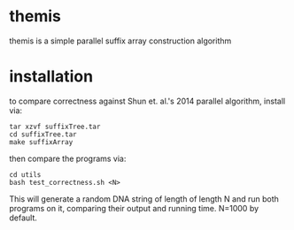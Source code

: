 # themis

themis is a simple parallel suffix array construction algorithm

# installation

to compare correctness against Shun et. al.'s 2014 parallel algorithm, install via:

```
tar xzvf suffixTree.tar
cd suffixTree.tar
make suffixArray
```

then compare the programs via:

```
cd utils
bash test_correctness.sh <N>
```

This will generate a random DNA string of length of length N and run both programs on it, comparing their output and running time. N=1000 by default.
